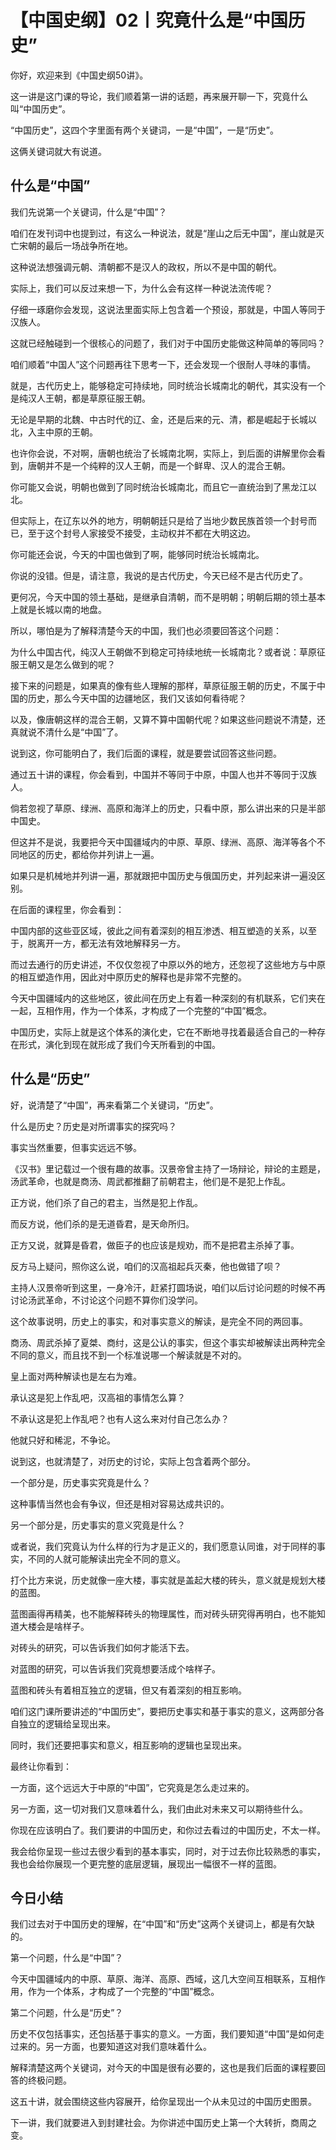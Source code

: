 # 【中国史纲】02丨究竟什么是“中国历史”



你好，欢迎来到《中国史纲50讲》。

这一讲是这门课的导论，我们顺着第一讲的话题，再来展开聊一下，究竟什么叫“中国历史”。

“中国历史”，这四个字里面有两个关键词，一是“中国”，一是“历史”。

这俩关键词就大有说道。

## **什么是“中国”**

我们先说第一个关键词，什么是“中国”？

咱们在发刊词中也提到过，有这么一种说法，就是“崖山之后无中国”，崖山就是灭亡宋朝的最后一场战争所在地。

这种说法想强调元朝、清朝都不是汉人的政权，所以不是中国的朝代。

实际上，我们可以反过来想一下，为什么会有这样一种说法流传呢？

仔细一琢磨你会发现，这说法里面实际上包含着一个预设，那就是，中国人等同于汉族人。

这就已经触碰到一个很核心的问题了，我们对于中国历史能做这种简单的等同吗？

咱们顺着“中国人”这个问题再往下思考一下，还会发现一个很耐人寻味的事情。

就是，古代历史上，能够稳定可持续地，同时统治长城南北的朝代，其实没有一个是纯汉人王朝，都是草原征服王朝。

无论是早期的北魏、中古时代的辽、金，还是后来的元、清，都是崛起于长城以北，入主中原的王朝。

也许你会说，不对啊，唐朝也统治了长城南北啊，实际上，到后面的讲解里你会看到，唐朝并不是一个纯粹的汉人王朝，而是一个鲜卑、汉人的混合王朝。

你可能又会说，明朝也做到了同时统治长城南北，而且它一直统治到了黑龙江以北。

但实际上，在辽东以外的地方，明朝朝廷只是给了当地少数民族首领一个封号而已，至于这个封号人家接受不接受，主动权并不都在大明这边。

你可能还会说，今天的中国也做到了啊，能够同时统治长城南北。

你说的没错。但是，请注意，我说的是古代历史，今天已经不是古代历史了。

更何况，今天中国的领土基础，是继承自清朝，而不是明朝；明朝后期的领土基本上就是长城以南的地盘。

所以，哪怕是为了解释清楚今天的中国，我们也必须要回答这个问题：

为什么中国古代，纯汉人王朝做不到稳定可持续地统一长城南北？或者说：草原征服王朝又是怎么做到的呢？

接下来的问题是，如果真的像有些人理解的那样，草原征服王朝的历史，不属于中国的历史，那么今天中国的边疆地区，我们又该如何看待呢？

以及，像唐朝这样的混合王朝，又算不算中国朝代呢？如果这些问题说不清楚，还真就说不清什么是“中国”了。

说到这，你可能明白了，我们后面的课程，就是要尝试回答这些问题。

通过五十讲的课程，你会看到，中国并不等同于中原，中国人也并不等同于汉族人。

倘若忽视了草原、绿洲、高原和海洋上的历史，只看中原，那么讲出来的只是半部中国史。 

但这并不是说，我要把今天中国疆域内的中原、草原、绿洲、高原、海洋等各个不同地区的历史，都给你并列讲上一遍。

如果只是机械地并列讲一遍，那就跟把中国历史与俄国历史，并列起来讲一遍没区别。

在后面的课程里，你会看到：

中国内部的这些亚区域，彼此之间有着深刻的相互渗透、相互塑造的关系，以至于，脱离开一方，都无法有效地解释另一方。

而过去通行的历史讲述，不仅仅忽视了中原以外的地方，还忽视了这些地方与中原的相互塑造作用，因此对中原历史的解释也是非常不完整的。 

今天中国疆域内的这些地区，彼此间在历史上有着一种深刻的有机联系，它们夹在一起，互相作用，作为一个体系，才构成了一个完整的“中国”概念。

中国历史，实际上就是这个体系的演化史，它在不断地寻找着最适合自己的一种存在形式，演化到现在就形成了我们今天所看到的中国。

## **什么是“历史”**

好，说清楚了“中国”，再来看第二个关键词，“历史”。

什么是历史？历史是对所谓事实的探究吗？

事实当然重要，但事实远远不够。

《汉书》里记载过一个很有趣的故事。汉景帝曾主持了一场辩论，辩论的主题是，汤武革命，也就是商汤、周武都推翻了前朝君主，他们是不是犯上作乱。

正方说，他们杀了自己的君主，当然是犯上作乱。

而反方说，他们杀的是无道昏君，是天命所归。

正方又说，就算是昏君，做臣子的也应该是规劝，而不是把君主杀掉了事。

反方马上疑问，照你这么说，咱们的汉高祖起兵灭秦，他也做错了呗？

主持人汉景帝听到这里，一身冷汗，赶紧打圆场说，咱们以后讨论问题的时候不再讨论汤武革命，不讨论这个问题不算你们没学问。

这个故事说明，历史上的事实，和对事实意义的解读，是完全不同的两回事。 

商汤、周武杀掉了夏桀、商纣，这是公认的事实，但这个事实却被解读出两种完全不同的意义，而且找不到一个标准说哪一个解读就是不对的。

皇上面对两种解读也是左右为难。

承认这是犯上作乱吧，汉高祖的事情怎么算？

不承认这是犯上作乱吧？也有人这么来对付自己怎么办？

他就只好和稀泥，不争论。

说到这，也就清楚了，对历史的讨论，实际上包含着两个部分。

一个部分是，历史事实究竟是什么？

这种事情当然也会有争议，但还是相对容易达成共识的。

另一个部分是，历史事实的意义究竟是什么？

或者说，我们究竟认为什么样的行为才是正义的，我们愿意认同谁，对于同样的事实，不同的人就可能解读出完全不同的意义。

打个比方来说，历史就像一座大楼，事实就是盖起大楼的砖头，意义就是规划大楼的蓝图。

蓝图画得再精美，也不能解释砖头的物理属性，而对砖头研究得再明白，也不能知道大楼会是啥样子。

对砖头的研究，可以告诉我们如何才能活下去。

对蓝图的研究，可以告诉我们究竟想要活成个啥样子。

蓝图和砖头有着相互独立的逻辑，但又有着深刻的相互影响。

咱们这门课所要讲述的“中国历史”，要把历史事实和基于事实的意义，这两部分各自独立的逻辑给呈现出来。

同时，我们还要把事实和意义，相互影响的逻辑也呈现出来。

最终让你看到：

一方面，这个远远大于中原的“中国”，它究竟是怎么走过来的。

另一方面，这一切对我们又意味着什么，我们由此对未来又可以期待些什么。

你现在应该明白了。我们要讲的中国历史，和你过去看过的中国历史，不太一样。

我会给你呈现一些过去很少看到的基本事实，同时，对于过去你比较熟悉的事实，我也会给你展现一个更完整的底层逻辑，展现出一幅很不一样的蓝图。



## 今日小结

我们过去对于中国历史的理解，在“中国”和“历史”这两个关键词上，都是有欠缺的。

第一个问题，什么是“中国”？

今天中国疆域内的中原、草原、海洋、高原、西域，这几大空间互相联系，互相作用，作为一个体系，才构成了一个完整的“中国”概念。

第二个问题，什么是“历史”？

历史不仅包括事实，还包括基于事实的意义。一方面，我们要知道“中国”是如何走过来的。另一方面，也要知道这对我们意味着什么。

解释清楚这两个关键词，对今天的中国是很有必要的，这也是我们后面的课程要回答的终极问题。

这五十讲，就会围绕这些内容展开，给你呈现出一个从未见过的中国历史图景。

下一讲，我们就要进入到封建社会。为你讲述中国历史上第一个大转折，商周之变。